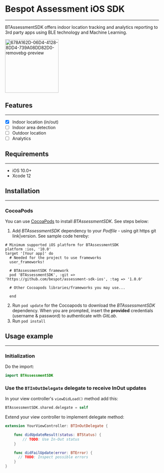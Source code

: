 # **Bespot Assessment iOS SDK**
___

BTAssessmentSDK offers indoor location tracking and analytics reporting to 3rd party apps using BLE technology and Machine Learning.

<img width="175" alt="678A162D-06D4-4128-8DD4-739A08DD82D0-removebg-preview" src="https://user-images.githubusercontent.com/15048805/139434128-aaa5c949-803f-4332-a1ae-d409612b8adc.png">

## **Features**
___

- [x] Indoor location (in/out)
- [ ] Indoor area detection
- [ ] Outdoor location
- [ ] Analytics

## **Requirements**
___
- iOS 10.0+
- Xcode 12

## **Installation**
___
### **CocoaPods**
 You can use [CocoaPods](https://cocoapods.org) to install _BTAssessmentSDK_. See steps below:
 1. Add _BTAssessmentSDK_ dependency to your _Podfile_ - using git https git link|version. See sample code hereby:
```
# Minimum supported iOS platform for BTAssessmentSDK
platform :ios, '10.0'
target '[Your app]' do
  # Needed for the project to use frameworks
  user_frameworks!

  # BTAssessmentSDK framework
  pod 'BTAssessmentSDK', :git => 'https://github.com/bespot/assessment-sdk-ios', :tag => '1.0.0'

  # Other Cocoapods libraries/frameworks you may use...

  end
  ```
 2. Run `pod update` for the Cocoapods to download the _BTAssessmentSDK_ dependency. When you are prompted, insert the **provided** credentials (username & password) to authenticate with _GitLab_.
 3. Run `pod install`
  ## **Usage example**
  ___
  ### **Initialization**
  Do the import:
  ```swift
  import BTAssessmentSDK
```

### **Use the `BTInOutDelegate` delegate to receive InOut updates**
 In your view controller's `viewDidLoad()` method add this:
```swift
BTAssessmentSDK.shared.delegate = self
```
Extend your view controller to implement delegate method:
```swift
extension YourViewController: BTInOutDelegate {

    func didUpdateResult(status: BTStatus) {
        // TODO: Use In-Out status
    }

    func didFailUpdate(error: BTError) {
      // TODO: Inspect possible errors  
    }
}
```
